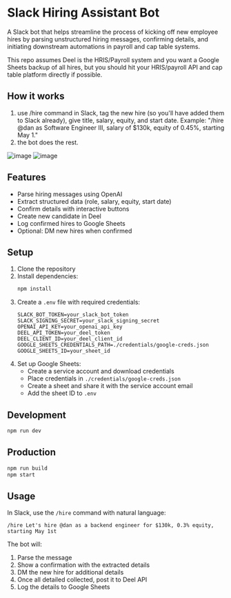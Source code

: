 # Slack Hiring Assistant Bot

A Slack bot that helps streamline the process of kicking off new employee hires by parsing unstructured hiring messages, confirming details, and initiating downstream automations in payroll and cap table systems. 

This repo assumes Deel is the HRIS/Payroll system and you want a Google Sheets backup of all hires, but you should hit your HRIS/payroll API and cap table platform directly if possible.

## How it works
1. use /hire command in Slack, tag the new hire (so you'll have added them to Slack already), give title, salary, equity, and start date. Example: "/hire @dan as Software Engineer III, salary of $130k, equity of 0.45%, starting May 1."
3. the bot does the rest.

![image](https://github.com/user-attachments/assets/17e79c81-988c-455b-b7dd-833beff85da3)
![image](https://github.com/user-attachments/assets/5a4fc119-d2c4-4f74-86c7-0188c178d809)

## Features

- Parse hiring messages using OpenAI
- Extract structured data (role, salary, equity, start date)
- Confirm details with interactive buttons
- Create new candidate in Deel
- Log confirmed hires to Google Sheets
- Optional: DM new hires when confirmed

## Setup

1. Clone the repository
2. Install dependencies:
   ```bash
   npm install
   ```
3. Create a `.env` file with required credentials:
   ```
   SLACK_BOT_TOKEN=your_slack_bot_token
   SLACK_SIGNING_SECRET=your_slack_signing_secret
   OPENAI_API_KEY=your_openai_api_key
   DEEL_API_TOKEN=your_deel_token
   DEEL_CLIENT_ID=your_deel_client_id
   GOOGLE_SHEETS_CREDENTIALS_PATH=./credentials/google-creds.json
   GOOGLE_SHEETS_ID=your_sheet_id
   ```
4. Set up Google Sheets:
   - Create a service account and download credentials
   - Place credentials in `./credentials/google-creds.json`
   - Create a sheet and share it with the service account email
   - Add the sheet ID to `.env`

## Development

```bash
npm run dev
```

## Production

```bash
npm run build
npm start
```

## Usage

In Slack, use the `/hire` command with natural language:

```
/hire Let's hire @dan as a backend engineer for $130k, 0.3% equity, starting May 1st
```

The bot will:
1. Parse the message
2. Show a confirmation with the extracted details
3. DM the new hire for additional details
4. Once all detailed collected, post it to Deel API
5. Log the details to Google Sheets 
